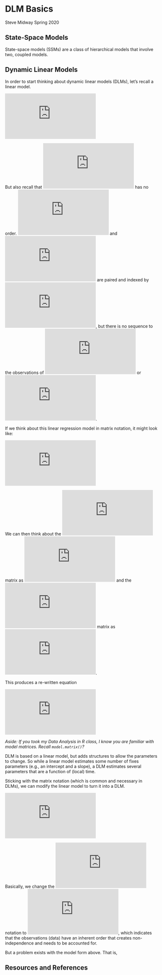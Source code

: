 DLM Basics
================
Steve Midway
Spring 2020

## State-Space Models

State-space models (SSMs) are a class of hierarchical models that
involve two, coupled models.

## Dynamic Linear Models

In order to start thinking about dynamic linear models (DLMs), let’s
recall a linear model.

  
![y\_i = \\alpha + \\beta x\_i +
e\_i](https://latex.codecogs.com/png.latex?y_i%20%3D%20%5Calpha%20%2B%20%5Cbeta%20x_i%20%2B%20e_i
"y_i = \\alpha + \\beta x_i + e_i")  

But also recall that ![i](https://latex.codecogs.com/png.latex?i "i")
has no order. ![y](https://latex.codecogs.com/png.latex?y "y") and
![x](https://latex.codecogs.com/png.latex?x "x") are paired and indexed
by ![i](https://latex.codecogs.com/png.latex?i "i"), but there is no
sequence to the observations of
![y](https://latex.codecogs.com/png.latex?y "y") or
![x](https://latex.codecogs.com/png.latex?x "x").

If we think about this linear regression model in matrix notation, it
might look like:

  
![y\_i = \\begin{bmatrix} 1 x\_i\\\\ \\end{bmatrix} \\begin{bmatrix}
\\alpha\\\\ \\beta \\end{bmatrix} +
e\_i](https://latex.codecogs.com/png.latex?y_i%20%3D%20%5Cbegin%7Bbmatrix%7D%201%20x_i%5C%5C%20%5Cend%7Bbmatrix%7D%20%5Cbegin%7Bbmatrix%7D%20%5Calpha%5C%5C%20%5Cbeta%20%5Cend%7Bbmatrix%7D%20%2B%20e_i
"y_i = \\begin{bmatrix} 1 x_i\\\\ \\end{bmatrix} \\begin{bmatrix} \\alpha\\\\ \\beta \\end{bmatrix} + e_i")  

We can then think about the ![\\begin{bmatrix} 1 x\_i\\\\
\\end{bmatrix}](https://latex.codecogs.com/png.latex?%5Cbegin%7Bbmatrix%7D%201%20x_i%5C%5C%20%5Cend%7Bbmatrix%7D
"\\begin{bmatrix} 1 x_i\\\\ \\end{bmatrix}") matrix as
![\\mathbf{X}^T\_i](https://latex.codecogs.com/png.latex?%5Cmathbf%7BX%7D%5ET_i
"\\mathbf{X}^T_i") and the ![\\begin{bmatrix} \\alpha\\\\ \\beta
\\end{bmatrix}](https://latex.codecogs.com/png.latex?%5Cbegin%7Bbmatrix%7D%20%5Calpha%5C%5C%20%5Cbeta%20%5Cend%7Bbmatrix%7D
"\\begin{bmatrix} \\alpha\\\\ \\beta \\end{bmatrix}") matrix as
![\\mathbf{\\theta}](https://latex.codecogs.com/png.latex?%5Cmathbf%7B%5Ctheta%7D
"\\mathbf{\\theta}").

This produces a re-written equation

  
![y\_i = \\mathbf{X}^T\_i \\mathbf{\\theta} +
e\_i](https://latex.codecogs.com/png.latex?y_i%20%3D%20%5Cmathbf%7BX%7D%5ET_i%20%5Cmathbf%7B%5Ctheta%7D%20%2B%20e_i
"y_i = \\mathbf{X}^T_i \\mathbf{\\theta} + e_i")  

*Aside: If you took my Data Analysis in R class, I know you are familiar
with model matrices. Recall `model.matrix()`?*

DLM is based on a linear model, but adds structures to allow the
parameters to change. So while a linear model estimates some number of
fixes parameters (e.g., an intercept and a slope), a DLM estimates
several parameters that are a function of (local) time.

Sticking with the matrix notation (which is common and necessary in
DLMs), we can modify the linear model to turn it into a DLM.

  
![y\_t = \\mathbf{X}^T\_t \\mathbf{\\theta}\_t +
e\_t](https://latex.codecogs.com/png.latex?y_t%20%3D%20%5Cmathbf%7BX%7D%5ET_t%20%5Cmathbf%7B%5Ctheta%7D_t%20%2B%20e_t
"y_t = \\mathbf{X}^T_t \\mathbf{\\theta}_t + e_t")  

Basically, we change the ![i](https://latex.codecogs.com/png.latex?i
"i") notation to ![t](https://latex.codecogs.com/png.latex?t "t"), which
indicates that the observations (data) have an inherent order that
creates non-independence and needs to be accounted for.

But a problem exists with the model form above. That is,

## Resources and References
